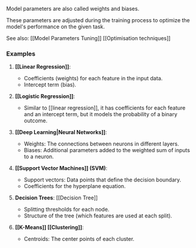 Model parameters are also called weights and biases.

These parameters are adjusted during the training process to optimize the model's performance on the given task.

See also: 
[[Model Parameters Tuning]]
[[Optimisation techniques]]

### Examples

1. **[[Linear Regression]]**: 
   - Coefficients (weights) for each feature in the input data.
   - Intercept term (bias).

2. **[[Logistic Regression]]**:
   - Similar to [[linear regression]], it has coefficients for each feature and an intercept term, but it models the probability of a binary outcome.

3. **[[Deep Learning|Neural Networks]]**:
   - Weights: The connections between neurons in different layers.
   - Biases: Additional parameters added to the weighted sum of inputs to a neuron.

4. **[[Support Vector Machines]] (SVM)**:
   - Support vectors: Data points that define the decision boundary.
   - Coefficients for the hyperplane equation.

5. **Decision Trees**: [[Decision Tree]]
   - Splitting thresholds for each node.
   - Structure of the tree (which features are used at each split).

6. **[[K-Means]] [[Clustering]]**:
   - Centroids: The center points of each cluster.

